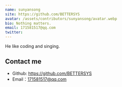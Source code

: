 ```yaml
---
name: sunyansong
site: https://github.com/BETTERSYS
avatar: /assets/contributors/sunyansong/avatar.webp
bio: Nothing matters.
email: 171581517@qq.com
twitter: 
---
```


He like coding and singing.

## Contact me

- Github: <https://github.com/BETTERSYS>
- Email：<171581517@qq.com>
